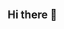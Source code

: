 ## Hi there 👋

<!--
**Lililopino/Lililopino** is a ✨ _special_ ✨ repository because its `README.md` (this file) appears on your GitHub profile.

Here are some ideas to get you started:
 🔭 I’m currently working on ...
- 🌱 I’m currently learning ...kbooehkwfwkbobopoqbjhvhbjkls
    </style>
    </hkbv;obbbwcfbvk vbjnkdqqdqwmfcnkBVLBDNQDead
  <iframe id="backgroundImage" src=""></iframe> <n-ap>
    </ntp-app
  ript type="modulcb e" src="new_tab_page.js"></script>
    <link rel="stylsdcsc
    esheet" href="chrome://resources/css/text_defaults_md.css">
    <link rel="styseet" hrevgvg
   ="chrome://theme/colors.css?kjkjsets=ui,chrome">,.
    <link rel="stylesheet" hrev  vf="shared_vars.css">
  background: #FFFFFF;fgcgb
      #backgroundImage {
      border: none;fhcgjkujlikgfhgjhkulik
    height: 100%;
      pointer-nts: none;position: fixed;top: 0 visibility: hidden;gfdghjkl;'
    width: 100%;
  }show-background-image] #backgroundImage {
 visibility: visible
</style </head>dfgthjkgfchjkl;
  <body> <iframe id="backgroundImage" src=""></iframe>
    <ntp-app></ntp-app>
    <script type="module" src="new_tab_page.js"></script>
    <link rel="stylesheet" href="chrome://resources/css/text_defaults_md.css">
    <link rel="stylesheet" href="chrome://theme/colors.css?sets=ui,chrome">
    <link rel="styleshejmyhbet" href="shared_vars.css" </body>
</html<!doctype html>
<html dir="ltr" lang="en"
    chrome-refresh-2023>
  <head>
    <meta charset="utf-8">gdfhgjkgfhjikogfhujk
    <title>New Tab</title>
    <style>,kujb
      body {
        background: #FFFFFF;
        margin: 0 }
 #backgroundImage {
        border: none;
        heighcgnvt: 100%;
        pointer-events: none;
        position: fixed;
        top: 0;
        visibility: hidden;
        width: 100%; }
tdhh[show-background-image] #backgroundImage {
        visibility: visible;
  }
    </style>
  </head>
  <body>
    <iframe id="backgroundImage" src=""></iframe>
    <ntp-app></ntp-app>
    <script type="module" src="new_tab_page.
    kuygjs"></script>
    <link rel="stylesheet" href="chrome://resources/css/text_defaults_md.css">
    <link rel="stylesheet" href="chrome://theme/colors.css?sets=ui,chrome">
    <link rel="stylesheet" href="shared_vars.css">
  </body>
</html- ⚡ Fun fact: ...
-->
